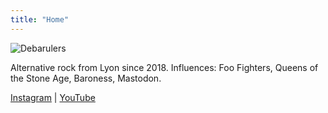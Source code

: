 ```yaml
---
title: "Home"
---
```


![Debarulers](/img/debarulers.jpg)

Alternative rock from Lyon since 2018. Influences: Foo Fighters, Queens of the Stone Age, Baroness, Mastodon.

[Instagram](https://instagram.com/debarulers_band) | [YouTube](https://youtube.com/@debarulers)

